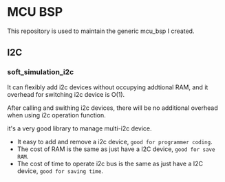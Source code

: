 MCU BSP
=====

This repository is used to maintain the generic mcu_bsp I created.

## I2C

### soft_simulation_i2c

It can flexibly add i2c devices without occupying addtional RAM, and it overhead for switching i2c device is O(1).

After calling and swithing i2c devices, there will be no additional overhead when using i2c operation function.

it's a very good library to manage multi-i2c device.

* It easy to add and remove a i2c device, `good for programmer coding`.
* The cost of RAM is the same as just have a I2C device, `good for save RAM`.
* The cost of time to operate i2c bus is the same as just have a I2C device, `good for saving time`.